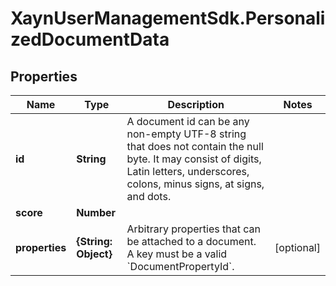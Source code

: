 # XaynUserManagementSdk.PersonalizedDocumentData

## Properties

Name | Type | Description | Notes
------------ | ------------- | ------------- | -------------
**id** | **String** | A document id can be any non-empty UTF-8 string that does not contain the null byte. It may consist of digits, Latin letters, underscores, colons, minus signs, at signs, and dots. | 
**score** | **Number** |  | 
**properties** | **{String: Object}** | Arbitrary properties that can be attached to a document. A key must be a valid &#x60;DocumentPropertyId&#x60;. | [optional] 


